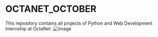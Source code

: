 # OCTANET_OCTOBER
This repository contains all projects of Python and Web Development internship at OctaNet.
![image](https://github.com/iam-priyanshu-sharma/OCTANET_OCTOBER/assets/77437944/5642d014-8f53-425d-89aa-b35cd698c12a)
